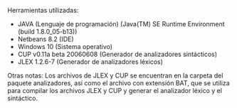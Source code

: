 Herramientas utilizadas:
* JAVA (Lenguaje de programación) (Java(TM) SE Runtime Environment (build 1.8.0_05-b13))
* Netbeans 8.2 (IDE)
* Windows 10 (Sistema operativo)
* CUP v0.11a beta 20060608 (Generador de analizadores sintácticos)
* JLEX 1.2.6-7 (Generador de analizadores léxicos) 

Otras notas:
Los archivos de JLEX y CUP se encuentran en la carpeta del paquete 
analizadores, así como el archivo con extensión BAT, que se utiliza 
para compilar los archivos JLEX y CUP y generar el analizador léxico 
y el sintáctico. 
